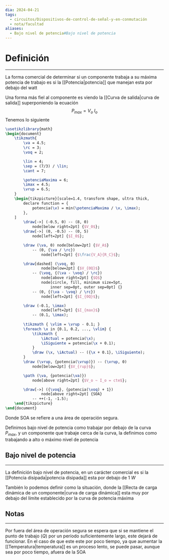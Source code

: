 ```yaml
---
dia: 2024-04-21
tags:
  - circuitos/Dispositivos-de-control-de-señal-y-en-conmutación
  - nota/facultad
aliases:
  - Bajo nivel de potencia#Bajo nivel de potencia
---
```

# Definición
---
La forma comercial de determinar si un componente trabaja a su máxima potencia de trabajo es si la [[Potencia|potencia]] que manejan esta por debajo del watt

Una forma más fiel al componente es viendo la [[Curva de salida|curva de salida]] superponiendo la ecuación $$ P_{max} = V_o ~ I_o $$
Tenemos lo siguiente

```tikz
\usetikzlibrary{math}
\begin{document} 
	\tikzmath{
		\va = 4.5;
		\rc = 3;
		\voq = 2;

		\lin = 4;
		\sep = (7/3) / \lin;
		\cant = 7;

		\potenciaMaxima = 6;
		\imax = 4.5;
		\vrup = 6.5;
	}
	\begin{tikzpicture}[scale=1.4, transform shape, ultra thick,
		declare function = {
			potencia(\v) = min(\potenciaMaxima / \v, \imax);
		},
	]
		\draw[->] (-0.5, 0) -- (8, 0)
			node[below right=2pt] {$V_0$};
		\draw[->] (0, -0.5) -- (0, 5)
			node[left=2pt] {$I_0$};

		\draw (\va, 0) node[below=2pt] {$V_A$}
			-- (0, {\va / \rc})
				node[left=2pt] {$\frac{V_A}{R_C}$};

		\draw[dashed] (\voq, 0) 
				node[below=2pt] {$V_{0Q}$}
			-- (\voq, {(\va - \voq) / \rc})
				node[above right=2pt] {$Q$}
				node[circle, fill, minimum size=5pt, 
					inner sep=0pt, outer sep=0pt] {}
			-- (0, {(\va - \voq) / \rc})
				node[left=2pt] {$I_{0Q}$};

		\draw (-0.1, \imax) 
				node[left=2pt] {$I_{max}$}
			-- (0.1, \imax);
			
		\tikzmath { \vlim = \vrup - 0.1; }
		\foreach \x in {0.1, 0.2, ..., \vlim} {
			\tikzmath { 
				\iActual = potencia(\x);
				\iSiguiente = potencia(\x + 0.1); 
			}
			\draw (\x, \iActual) -- ({\x + 0.1}, \iSiguiente);
		}			
		\draw (\vrup, {potencia(\vrup)}) -- (\vrup, 0)	
			node[below=2pt] {$V_{rup}$};

		\path (\va, {potencia(\va)})
			node[above right=2pt] {$V_o ~ I_o = cte$};

		\draw[->] ({\voq}, {potencia(\voq) + 1})
				node[above right=2pt] {SOA}
			-- ++(-1, -1.5);
	\end{tikzpicture}
\end{document}
```

Donde SOA se refiere a una área de operación segura.

Definimos bajo nivel de potencia como trabajar por debajo de la curva $P_{max}$, y un componente que trabaje cerca de la curva, la definimos como trabajando a alto o máximo nivel de potencia

## Bajo nivel de potencia
---
La definición bajo nivel de potencia, en un carácter comercial es si la [[Potencia disipada|potencia disipada]] esta por debajo de $1~W$

También lo podemos definir como la situación, donde la [[Recta de carga dinámica de un componente|curva de carga dinámica]] esta muy por debajo del límite establecido por la curva de potencia máxima 

## Notas
---
Por fuera del área de operación segura se espera que si se mantiene el punto de trabajo ($Q$) por un período suficientemente largo, este dejará de funcionar. En el caso de que este este por poco tiempo, ya que aumentar la [[Temperatura|temperatura]] es un proceso lento, se puede pasar, aunque sea por poco tiempo, afuera de la SOA

